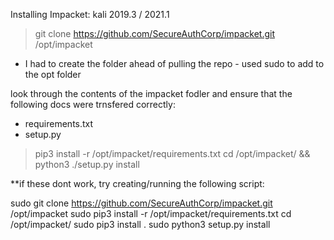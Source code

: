 Installing Impacket:
kali 2019.3 / 2021.1

> git clone https://github.com/SecureAuthCorp/impacket.git /opt/impacket
* I had to create the folder ahead of pulling the repo - used sudo to add to the opt folder

look through the contents of the impacket fodler and ensure that the following docs were trnsfered correctly:
- requirements.txt
- setup.py


> pip3 install -r /opt/impacket/requirements.txt
> cd /opt/impacket/ && python3 ./setup.py install

**if these dont work, try creating/running the following script:

sudo git clone https://github.com/SecureAuthCorp/impacket.git /opt/impacket
sudo pip3 install -r /opt/impacket/requirements.txt
cd /opt/impacket/ 
sudo pip3 install .
sudo python3 setup.py install